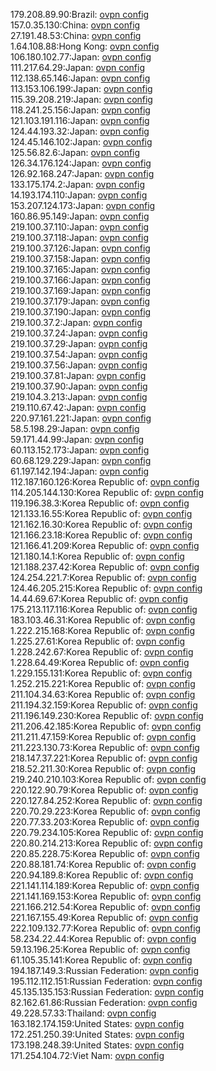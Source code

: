179.208.89.90:Brazil: [ovpn config](vpn/179_208_89_90.ovpn)  
157.0.35.130:China: [ovpn config](vpn/157_0_35_130.ovpn)  
27.191.48.53:China: [ovpn config](vpn/27_191_48_53.ovpn)  
1.64.108.88:Hong Kong: [ovpn config](vpn/1_64_108_88.ovpn)  
106.180.102.77:Japan: [ovpn config](vpn/106_180_102_77.ovpn)  
111.217.64.29:Japan: [ovpn config](vpn/111_217_64_29.ovpn)  
112.138.65.146:Japan: [ovpn config](vpn/112_138_65_146.ovpn)  
113.153.106.199:Japan: [ovpn config](vpn/113_153_106_199.ovpn)  
115.39.208.219:Japan: [ovpn config](vpn/115_39_208_219.ovpn)  
118.241.25.156:Japan: [ovpn config](vpn/118_241_25_156.ovpn)  
121.103.191.116:Japan: [ovpn config](vpn/121_103_191_116.ovpn)  
124.44.193.32:Japan: [ovpn config](vpn/124_44_193_32.ovpn)  
124.45.146.102:Japan: [ovpn config](vpn/124_45_146_102.ovpn)  
125.56.82.6:Japan: [ovpn config](vpn/125_56_82_6.ovpn)  
126.34.176.124:Japan: [ovpn config](vpn/126_34_176_124.ovpn)  
126.92.168.247:Japan: [ovpn config](vpn/126_92_168_247.ovpn)  
133.175.174.2:Japan: [ovpn config](vpn/133_175_174_2.ovpn)  
14.193.174.110:Japan: [ovpn config](vpn/14_193_174_110.ovpn)  
153.207.124.173:Japan: [ovpn config](vpn/153_207_124_173.ovpn)  
160.86.95.149:Japan: [ovpn config](vpn/160_86_95_149.ovpn)  
219.100.37.110:Japan: [ovpn config](vpn/219_100_37_110.ovpn)  
219.100.37.118:Japan: [ovpn config](vpn/219_100_37_118.ovpn)  
219.100.37.126:Japan: [ovpn config](vpn/219_100_37_126.ovpn)  
219.100.37.158:Japan: [ovpn config](vpn/219_100_37_158.ovpn)  
219.100.37.165:Japan: [ovpn config](vpn/219_100_37_165.ovpn)  
219.100.37.166:Japan: [ovpn config](vpn/219_100_37_166.ovpn)  
219.100.37.169:Japan: [ovpn config](vpn/219_100_37_169.ovpn)  
219.100.37.179:Japan: [ovpn config](vpn/219_100_37_179.ovpn)  
219.100.37.190:Japan: [ovpn config](vpn/219_100_37_190.ovpn)  
219.100.37.2:Japan: [ovpn config](vpn/219_100_37_2.ovpn)  
219.100.37.24:Japan: [ovpn config](vpn/219_100_37_24.ovpn)  
219.100.37.29:Japan: [ovpn config](vpn/219_100_37_29.ovpn)  
219.100.37.54:Japan: [ovpn config](vpn/219_100_37_54.ovpn)  
219.100.37.56:Japan: [ovpn config](vpn/219_100_37_56.ovpn)  
219.100.37.81:Japan: [ovpn config](vpn/219_100_37_81.ovpn)  
219.100.37.90:Japan: [ovpn config](vpn/219_100_37_90.ovpn)  
219.104.3.213:Japan: [ovpn config](vpn/219_104_3_213.ovpn)  
219.110.67.42:Japan: [ovpn config](vpn/219_110_67_42.ovpn)  
220.97.161.221:Japan: [ovpn config](vpn/220_97_161_221.ovpn)  
58.5.198.29:Japan: [ovpn config](vpn/58_5_198_29.ovpn)  
59.171.44.99:Japan: [ovpn config](vpn/59_171_44_99.ovpn)  
60.113.152.173:Japan: [ovpn config](vpn/60_113_152_173.ovpn)  
60.68.129.229:Japan: [ovpn config](vpn/60_68_129_229.ovpn)  
61.197.142.194:Japan: [ovpn config](vpn/61_197_142_194.ovpn)  
112.187.160.126:Korea Republic of: [ovpn config](vpn/112_187_160_126.ovpn)  
114.205.144.130:Korea Republic of: [ovpn config](vpn/114_205_144_130.ovpn)  
119.196.38.3:Korea Republic of: [ovpn config](vpn/119_196_38_3.ovpn)  
121.133.16.55:Korea Republic of: [ovpn config](vpn/121_133_16_55.ovpn)  
121.162.16.30:Korea Republic of: [ovpn config](vpn/121_162_16_30.ovpn)  
121.166.23.18:Korea Republic of: [ovpn config](vpn/121_166_23_18.ovpn)  
121.166.41.209:Korea Republic of: [ovpn config](vpn/121_166_41_209.ovpn)  
121.180.14.1:Korea Republic of: [ovpn config](vpn/121_180_14_1.ovpn)  
121.188.237.42:Korea Republic of: [ovpn config](vpn/121_188_237_42.ovpn)  
124.254.221.7:Korea Republic of: [ovpn config](vpn/124_254_221_7.ovpn)  
124.46.205.215:Korea Republic of: [ovpn config](vpn/124_46_205_215.ovpn)  
14.44.69.67:Korea Republic of: [ovpn config](vpn/14_44_69_67.ovpn)  
175.213.117.116:Korea Republic of: [ovpn config](vpn/175_213_117_116.ovpn)  
183.103.46.31:Korea Republic of: [ovpn config](vpn/183_103_46_31.ovpn)  
1.222.215.168:Korea Republic of: [ovpn config](vpn/1_222_215_168.ovpn)  
1.225.27.61:Korea Republic of: [ovpn config](vpn/1_225_27_61.ovpn)  
1.228.242.67:Korea Republic of: [ovpn config](vpn/1_228_242_67.ovpn)  
1.228.64.49:Korea Republic of: [ovpn config](vpn/1_228_64_49.ovpn)  
1.229.155.131:Korea Republic of: [ovpn config](vpn/1_229_155_131.ovpn)  
1.252.215.221:Korea Republic of: [ovpn config](vpn/1_252_215_221.ovpn)  
211.104.34.63:Korea Republic of: [ovpn config](vpn/211_104_34_63.ovpn)  
211.194.32.159:Korea Republic of: [ovpn config](vpn/211_194_32_159.ovpn)  
211.196.149.230:Korea Republic of: [ovpn config](vpn/211_196_149_230.ovpn)  
211.206.42.185:Korea Republic of: [ovpn config](vpn/211_206_42_185.ovpn)  
211.211.47.159:Korea Republic of: [ovpn config](vpn/211_211_47_159.ovpn)  
211.223.130.73:Korea Republic of: [ovpn config](vpn/211_223_130_73.ovpn)  
218.147.37.221:Korea Republic of: [ovpn config](vpn/218_147_37_221.ovpn)  
218.52.211.30:Korea Republic of: [ovpn config](vpn/218_52_211_30.ovpn)  
219.240.210.103:Korea Republic of: [ovpn config](vpn/219_240_210_103.ovpn)  
220.122.90.79:Korea Republic of: [ovpn config](vpn/220_122_90_79.ovpn)  
220.127.84.252:Korea Republic of: [ovpn config](vpn/220_127_84_252.ovpn)  
220.70.29.223:Korea Republic of: [ovpn config](vpn/220_70_29_223.ovpn)  
220.77.33.203:Korea Republic of: [ovpn config](vpn/220_77_33_203.ovpn)  
220.79.234.105:Korea Republic of: [ovpn config](vpn/220_79_234_105.ovpn)  
220.80.214.213:Korea Republic of: [ovpn config](vpn/220_80_214_213.ovpn)  
220.85.228.75:Korea Republic of: [ovpn config](vpn/220_85_228_75.ovpn)  
220.88.181.74:Korea Republic of: [ovpn config](vpn/220_88_181_74.ovpn)  
220.94.189.8:Korea Republic of: [ovpn config](vpn/220_94_189_8.ovpn)  
221.141.114.189:Korea Republic of: [ovpn config](vpn/221_141_114_189.ovpn)  
221.141.169.153:Korea Republic of: [ovpn config](vpn/221_141_169_153.ovpn)  
221.166.212.54:Korea Republic of: [ovpn config](vpn/221_166_212_54.ovpn)  
221.167.155.49:Korea Republic of: [ovpn config](vpn/221_167_155_49.ovpn)  
222.109.132.77:Korea Republic of: [ovpn config](vpn/222_109_132_77.ovpn)  
58.234.22.44:Korea Republic of: [ovpn config](vpn/58_234_22_44.ovpn)  
59.13.196.25:Korea Republic of: [ovpn config](vpn/59_13_196_25.ovpn)  
61.105.35.141:Korea Republic of: [ovpn config](vpn/61_105_35_141.ovpn)  
194.187.149.3:Russian Federation: [ovpn config](vpn/194_187_149_3.ovpn)  
195.112.112.151:Russian Federation: [ovpn config](vpn/195_112_112_151.ovpn)  
45.135.135.153:Russian Federation: [ovpn config](vpn/45_135_135_153.ovpn)  
82.162.61.86:Russian Federation: [ovpn config](vpn/82_162_61_86.ovpn)  
49.228.57.33:Thailand: [ovpn config](vpn/49_228_57_33.ovpn)  
163.182.174.159:United States: [ovpn config](vpn/163_182_174_159.ovpn)  
172.251.250.39:United States: [ovpn config](vpn/172_251_250_39.ovpn)  
173.198.248.39:United States: [ovpn config](vpn/173_198_248_39.ovpn)  
171.254.104.72:Viet Nam: [ovpn config](vpn/171_254_104_72.ovpn)  
